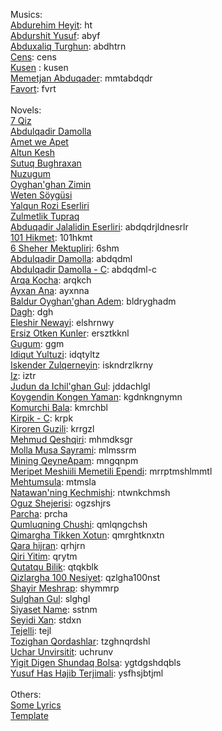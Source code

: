 Musics: <br>
[Abdurehim Heyit](https://klasiks.github.io/ht): ht <br>
[Abdurshit Yusuf](https://klasiks.github.io/abyf): abyf <br>
[Abduxaliq Turghun](https://klasiks.github.io/abdhtrn): abdhtrn <br>
[Cens](https://klasiks.github.io/cens): cens <br>
[Kusen](https://klasiks.github.io/kusen) : kusen <br>
[Memetjan Abduqader](https://klasiks.github.io/mmtabdqdr): mmtabdqdr <br>
[Favort](https://klasiks.github.io/fvrt): fvrt <br>
<br>
Novels: <br>
[7 Qiz](https://klasiks.github.io/7qz) <br>
[Abdulqadir Damolla](https://klasiks.github.io/abdqdml) <br>
[Amet we Apet](https://klasiks.github.io/amtwapt) <br>
[Altun Kesh](https://klasiks.github.io/atklsh) <br>
[Sutuq Bughraxan](https://klasiks.github.io/stbghrxn) <br>
[Nuzugum](https://klasiks.github.io/nzgm) <br>
[Oyghan'ghan Zimin](https://klasiks.github.io/oyghnghnzmn) <br>
[Weten Söygüsi](https://klasiks.github.io/wtnsgs) <br>
[Yalqun Rozi Eserliri](https://klasiks.github.io/ylqrz) <br>
[Zulmetlik Tupraq](https://klasiks.github.io/zlmtlktprq) <br>
[Abduqadir Jalalidin Eserliri](https://klasiks.github.io/abdqdrjldnesrlr): abdqdrjldnesrlr <br>
[101 Hikmet](https://klasiks.github.io/101hkmt): 101hkmt <br>
[6 Sheher Mektupliri](https://klasiks.github.io/6shm): 6shm <br>
[Abdulqadir Damolla](https://klasiks.github.io/abdqdml): abdqdml <br>
[Abdulqadir Damolla - C](https://klasiks.github.io/abdqdml-c): abdqdml-c <br>
[Arqa Kocha](https://klasiks.github.io/arqkch): arqkch <br>
[Ayxan Ana](https://klasiks.github.io/ayxnna): ayxnna <br>
[Baldur Oyghan'ghan Adem](https://klasiks.github.io/bldryghadm): bldryghadm <br>
[Dagh](https://klasiks.github.io/dgh): dgh <br>
[Eleshir Newayi](https://klasiks.github.io/elshrnwy): elshrnwy <br>
[Ersiz Otken Kunler](https://klasiks.github.io/ersztkknl): ersztkknl <br>
[Gugum](https://klasiks.github.io/ggm): ggm <br>
[Idiqut Yultuzi](https://klasiks.github.io/idqtyltz): idqtyltz <br>
[Iskender Zulqerneyin](https://klasiks.github.io/iskndrzlkrny): iskndrzlkrny <br>
[Iz](https://klasiks.github.io/iztr): iztr <br>
[Judun da Ichil'ghan Gul](https://klasiks.github.io/jddachlgl): jddachlgl <br>
[Koygendin Kongen Yaman](https://klasiks.github.io/kgdnkngnymn): kgdnkngnymn <br>
[Komurchi Bala](https://klasiks.github.io/kmrchbl): kmrchbl <br>
[Kirpik - C](https://klasiks.github.io/krpk): krpk <br>
[Kiroren Guzili](https://klasiks.github.io/krrgzl): krrgzl <br>
[Mehmud Qeshqiri](https://klasiks.github.io/mhmdksgr): mhmdksgr <br>
[Molla Musa Sayrami](https://klasiks.github.io/mlmssrm): mlmssrm <br>
[Mining QeyneApam](https://klasiks.github.io/mngqnpm): mngqnpm <br>
[Meripet Meshiili Memetili Ependi](https://klasiks.github.io/mrrptmshlmmtl): mrrptmshlmmtl <br>
[Mehtumsula](https://klasiks.github.io/mtmsla): mtmsla <br>
[Natawan'ning Kechmishi](https://klasiks.github.io/ntwnkchmsh): ntwnkchmsh <br>
[Oguz Shejerisi](https://klasiks.github.io/ogzshjrs): ogzshjrs <br>
[Parcha](https://klasiks.github.io/prcha): prcha <br>
[Qumluqning Chushi](https://klasiks.github.io/qmlqngchsh): qmlqngchsh <br>
[Qimargha Tikken Xotun](https://klasiks.github.io/qmrghtknxtn): qmrghtknxtn <br>
[Qara hijran](https://klasiks.github.io/qrhjrn): qrhjrn <br>
[Qiri Yitim](https://klasiks.github.io/qrytm): qrytm <br>
[Qutatqu Bilik](https://klasiks.github.io/qtqkblk): qtqkblk <br>
[Qizlargha 100 Nesiyet](https://klasiks.github.io/qzlgha100nst): qzlgha100nst <br>
[Shayir Meshrap](https://klasiks.github.io/shymmrp): shymmrp <br>
[Sulghan Gul](https://klasiks.github.io/slghgl): slghgl <br>
[Siyaset Name](https://klasiks.github.io/sstnm): sstnm <br>
[Seyidi Xan](https://klasiks.github.io/stdxn): stdxn <br>
[Tejelli](https://klasiks.github.io/tejl): tejl <br>
[Tozighan Qordashlar](https://klasiks.github.io/tzghnqrdshl): tzghnqrdshl <br>
[Uchar Unvirsitit](https://klasiks.github.io/uchrunv): uchrunv <br>
[Yigit Digen Shundaq Bolsa](https://klasiks.github.io/ygtdgshdqbls): ygtdgshdqbls <br>
[Yusuf Has Hajib Terjimali](https://klasiks.github.io/ysfhsjbtjml): ysfhsjbtjml <br>
<br>
Others: <br>
[Some Lyrics](https://klasiks.github.io/lrcs) <br>
[Template](https://klasiks.github.io/tmplt) <br>